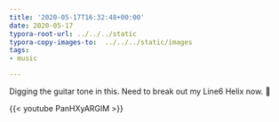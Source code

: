 ```yaml
---
title: '2020-05-17T16:32:48+00:00'
date: 2020-05-17
typora-root-url: ../../../static
typora-copy-images-to:  ../../../static/images
tags:
- music

---
```

Digging the guitar tone in this. Need to break out my Line6 Helix now. 🎸

{{< youtube PanHXyARGlM >}}

